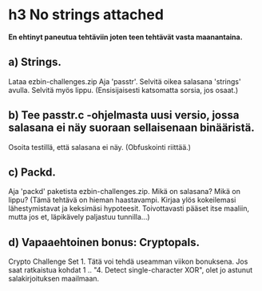 # h3 No strings attached


**En ehtinyt paneutua tehtäviin joten teen tehtävät vasta maanantaina.**

## a) Strings. 

Lataa ezbin-challenges.zip 
Aja 'passtr'. 
Selvitä oikea salasana 'strings' avulla. 
Selvitä myös lippu. (Ensisijaisesti katsomatta sorsia, jos osaat.)
    
## b) Tee passtr.c -ohjelmasta uusi versio, jossa salasana ei näy suoraan sellaisenaan binääristä. 

Osoita testillä, että salasana ei näy. (Obfuskointi riittää.)
    
## c) Packd. 

Aja 'packd' paketista ezbin-challenges.zip. 
Mikä on salasana? 
Mikä on lippu? (Tämä tehtävä on hieman haastavampi. Kirjaa ylös kokeilemasi lähestymistavat ja keksimäsi hypoteesit. Toivottavasti pääset itse maaliin, mutta jos et, läpikävely paljastuu tunnilla...)

## d) Vapaaehtoinen bonus: Cryptopals. 

Crypto Challenge Set 1. Tätä voi tehdä useamman viikon bonuksena. Jos saat ratkaistua kohdat 1 .. "4. Detect single-character XOR", olet jo astunut salakirjoituksen maailmaan.
